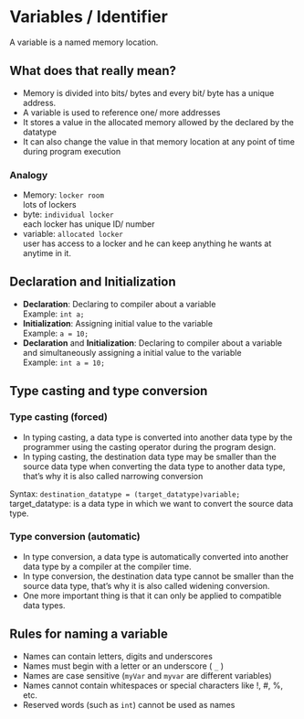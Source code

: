 # Variables / Identifier

A variable is a named memory location.

## What does that really mean?
- Memory is divided into bits/ bytes and every bit/ byte has a unique address.
- A variable is used to reference one/ more addresses
- It stores a value in the allocated memory allowed by the declared by the datatype
- It can also change the value in that memory location at any point of time during program execution


### Analogy
- Memory: `locker room`  
    lots of lockers
- byte: `individual locker`  
    each locker has unique ID/ number
- variable: `allocated locker`  
    user has access to a locker and he can keep anything he wants at anytime in it.

## Declaration and Initialization
- **Declaration**: Declaring to compiler about a variable  
    Example: `int a;`
- **Initialization**: Assigning initial value to the variable  
    Example: `a = 10;`
- **Declaration** and **Initialization**: Declaring to compiler about a variable and simultaneously assigning a initial value to the variable  
    Example: `int a = 10;`


## Type casting and type conversion
### Type casting (forced)
- In typing casting, a data type is converted into another data type by the programmer using the casting operator during the program design. 
- In typing casting, the destination data type may be smaller than the source data type when converting the data type to another data type, that’s why it is also called narrowing conversion

Syntax: `destination_datatype = (target_datatype)variable;`  
target_datatype: is a data type in which we want to convert the source data type.

### Type conversion (automatic)
- In type conversion, a data type is automatically converted into another data type by a compiler at the compiler time. 
- In type conversion, the destination data type cannot be smaller than the source data type, that’s why it is also called widening conversion. 
- One more important thing is that it can only be applied to compatible data types.


## Rules for naming a variable
- Names can contain letters, digits and underscores
- Names must begin with a letter or an underscore ( `_` )
- Names are case sensitive (`myVar` and `myvar` are different variables)
- Names cannot contain whitespaces or special characters like !, #, %, etc.
- Reserved words (such as `int`) cannot be used as names
